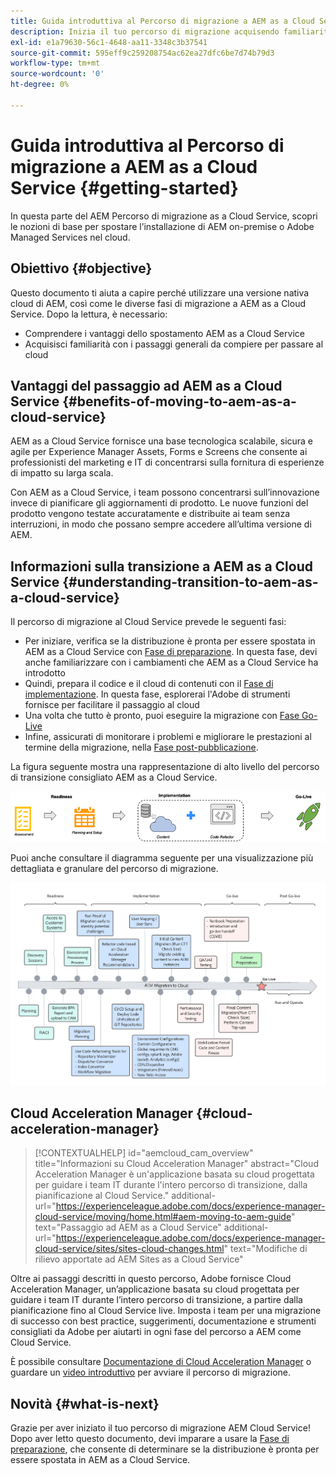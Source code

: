 ```yaml
---
title: Guida introduttiva al Percorso di migrazione a AEM as a Cloud Service
description: Inizia il tuo percorso di migrazione acquisendo familiarità con le nozioni di base sul passaggio ad AEM as a Cloud Service
exl-id: e1a79630-56c1-4648-aa11-3348c3b37541
source-git-commit: 595eff9c259208754ac62ea27dfc6be7d74b79d3
workflow-type: tm+mt
source-wordcount: '0'
ht-degree: 0%

---
```


# Guida introduttiva al Percorso di migrazione a AEM as a Cloud Service {#getting-started}

In questa parte del AEM Percorso di migrazione as a Cloud Service, scopri le nozioni di base per spostare l’installazione di AEM on-premise o Adobe Managed Services nel cloud.

## Obiettivo {#objective}

Questo documento ti aiuta a capire perché utilizzare una versione nativa cloud di AEM, così come le diverse fasi di migrazione a AEM as a Cloud Service. Dopo la lettura, è necessario:

* Comprendere i vantaggi dello spostamento AEM as a Cloud Service
* Acquisisci familiarità con i passaggi generali da compiere per passare al cloud

## Vantaggi del passaggio ad AEM as a Cloud Service {#benefits-of-moving-to-aem-as-a-cloud-service}

AEM as a Cloud Service fornisce una base tecnologica scalabile, sicura e agile per Experience Manager Assets, Forms e Screens che consente ai professionisti del marketing e IT di concentrarsi sulla fornitura di esperienze di impatto su larga scala.

Con AEM as a Cloud Service, i team possono concentrarsi sull’innovazione invece di pianificare gli aggiornamenti di prodotto. Le nuove funzioni del prodotto vengono testate accuratamente e distribuite ai team senza interruzioni, in modo che possano sempre accedere all’ultima versione di AEM.

## Informazioni sulla transizione a AEM as a Cloud Service {#understanding-transition-to-aem-as-a-cloud-service}

Il percorso di migrazione al Cloud Service prevede le seguenti fasi:

* Per iniziare, verifica se la distribuzione è pronta per essere spostata in AEM as a Cloud Service con [Fase di preparazione](/help/journey-migration/readiness.md). In questa fase, devi anche familiarizzare con i cambiamenti che AEM as a Cloud Service ha introdotto
* Quindi, prepara il codice e il cloud di contenuti con il [Fase di implementazione](/help/journey-migration/implementation.md). In questa fase, esplorerai l&#39;Adobe di strumenti fornisce per facilitare il passaggio al cloud
* Una volta che tutto è pronto, puoi eseguire la migrazione con [Fase Go-Live](/help/journey-migration/go-live.md)
* Infine, assicurati di monitorare i problemi e migliorare le prestazioni al termine della migrazione, nella [Fase post-pubblicazione](/help/journey-migration/post-go-live.md).

La figura seguente mostra una rappresentazione di alto livello del percorso di transizione consigliato AEM as a Cloud Service.

![immagine](/help/journey-migration/assets/move-aemcloud-process.png)

Puoi anche consultare il diagramma seguente per una visualizzazione più dettagliata e granulare del percorso di migrazione.

![immagine](/help/journey-migration/assets/migration-process.png)

## Cloud Acceleration Manager {#cloud-acceleration-manager}

>[!CONTEXTUALHELP]
>id="aemcloud_cam_overview"
>title="Informazioni su Cloud Acceleration Manager"
>abstract="Cloud Acceleration Manager è un&#39;applicazione basata su cloud progettata per guidare i team IT durante l&#39;intero percorso di transizione, dalla pianificazione al Cloud Service."
>additional-url="https://experienceleague.adobe.com/docs/experience-manager-cloud-service/moving/home.html#aem-moving-to-aem-guide" text="Passaggio ad AEM as a Cloud Service"
>additional-url="https://experienceleague.adobe.com/docs/experience-manager-cloud-service/sites/sites-cloud-changes.html" text="Modifiche di rilievo apportate ad AEM Sites as a Cloud Service"

Oltre ai passaggi descritti in questo percorso, Adobe fornisce Cloud Acceleration Manager, un’applicazione basata su cloud progettata per guidare i team IT durante l’intero percorso di transizione, a partire dalla pianificazione fino al Cloud Service live. Imposta i team per una migrazione di successo con best practice, suggerimenti, documentazione e strumenti consigliati da Adobe per aiutarti in ogni fase del percorso a AEM come Cloud Service.

È possibile consultare [Documentazione di Cloud Acceleration Manager](/help/journey-migration/cloud-acceleration-manager/using-cam/getting-started-cam.md) o guardare un [video introduttivo](https://experienceleague.adobe.com/?launch=ExperienceManager-A-1-2021.1.migration&amp;recommended=ExperienceManager-A-1-2021.1.migration&amp;lang=en#dashboard/learning) per avviare il percorso di migrazione.

## Novità {#what-is-next}

Grazie per aver iniziato il tuo percorso di migrazione AEM Cloud Service! Dopo aver letto questo documento, devi imparare a usare la [Fase di preparazione](/help/journey-migration/readiness.md), che consente di determinare se la distribuzione è pronta per essere spostata in AEM as a Cloud Service.

